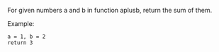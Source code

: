 For given numbers a and b in function aplusb, return the sum of them.

Example:
```
a = 1, b = 2
return 3
```